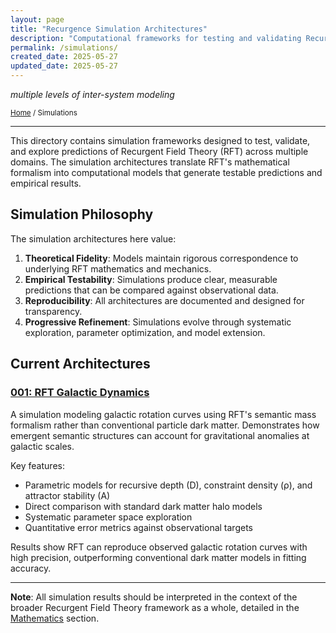 ```yaml
---
layout: page
title: "Recurgence Simulation Architectures"
description: "Computational frameworks for testing and validating Recurgent Field Theory"
permalink: /simulations/
created_date: 2025-05-27
updated_date: 2025-05-27
---
```


_multiple levels of inter-system modeling_

<small>[Home](/) / Simulations</small>

---

This directory contains simulation frameworks designed to test, validate, and explore predictions of Recurgent Field Theory (RFT) across multiple domains. The simulation architectures translate RFT's mathematical formalism into computational models that generate testable predictions and empirical results.

## Simulation Philosophy

The simulation architectures here value:

1. **Theoretical Fidelity**: Models maintain rigorous correspondence to underlying RFT mathematics and mechanics.
2. **Empirical Testability**: Simulations produce clear, measurable predictions that can be compared against observational data.
3. **Reproducibility**: All architectures are documented and designed for transparency.
4. **Progressive Refinement**: Simulations evolve through systematic exploration, parameter optimization, and model extension.

## Current Architectures

### [001: RFT Galactic Dynamics](/simulation/rft_galaxy_dynamics/)

A simulation modeling galactic rotation curves using RFT's semantic mass formalism rather than conventional particle dark matter. Demonstrates how emergent semantic structures can account for gravitational anomalies at galactic scales.

Key features:
- Parametric models for recursive depth (D), constraint density (ρ), and attractor stability (A)
- Direct comparison with standard dark matter halo models
- Systematic parameter space exploration
- Quantitative error metrics against observational targets

Results show RFT can reproduce observed galactic rotation curves with high precision, outperforming conventional dark matter models in fitting accuracy.

---

**Note**: All simulation results should be interpreted in the context of the broader Recurgent Field Theory framework as a whole, detailed in the [Mathematics](/math/) section. 